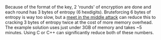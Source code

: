 Because of the format of the key, 2 'rounds' of encryption are done and each round has 3 bytes of entropy (6 hexdigits). Bruteforcing 6 bytes of entropy is way too slow, but a [meet in the middle attack](https://en.wikipedia.org/wiki/Meet-in-the-middle_attack) can reduce this to cracking 3 bytes of entropy twice at the cost of more memory overhead. The example solution uses just under 3GB of memory and takes ~5 minutes. Using C or C++ can significantly reduce both of these numbers.
